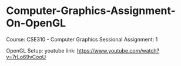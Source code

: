 # Computer-Graphics-Assignment-On-OpenGL
Course: CSE310 - Computer Graphics Sessional 
Assignment: 1


OpenGL Setup:
youtube link: https://www.youtube.com/watch?v=7rLo69vCooU